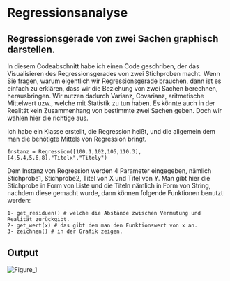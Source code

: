 # Regressionsanalyse
## Regressionsgerade von zwei Sachen graphisch darstellen.

In diesem Codeabschnitt habe ich einen Code geschriben, der das Visualisieren des Regressionsgerades von zwei Stichproben macht. Wenn Sie fragen, warum eigentlich wir Regressionsgerade brauchen, dann ist es einfach zu erklären, dass wir die Beziehung von zwei Sachen berechnen, herausbringen. Wir nutzen dadurch Varianz, Covarianz, aritmetische Mittelwert uzw., welche mit Statistik zu tun haben. Es könnte auch in der Realität kein Zusammenhang von bestimmte zwei Sachen geben. Doch wir wählen hier die richtige aus.

Ich habe ein Klasse erstellt, die Regression heißt, und die allgemein dem man die benötigte Mittels von Regression bringt.
```
Instanz = Regression([100.1,102,105,110.3],[4,5.4,5.6,8],"Titelx","Titely")
```
Dem Instanz von Regression werden 4 Parameter eingegeben, nämlich Stichprobe1, Stichprobe2, Titel von X und Titel von Y. Man gibt hier die Stichprobe in Form von Liste und die Titeln nämlich in Form von String, nachdem diese gemacht wurde, dann können folgende Funktionen benutzt werden:

```
1- get_residuen() # welche die Abstände zwischen Vermutung und Realität zurückgibt.
2- get_wert(x) # das gibt dem man den Funktionswert von x an.
3- zeichnen() # in der Grafik zeigen.
```
## Output
![Figure_1](https://github.com/Dankeser/Regressionsanalyse/assets/131388485/df9d4dac-5d9c-4deb-ad77-b05c33bae1e1)



